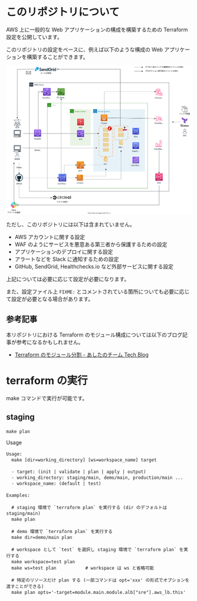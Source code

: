 # このリポジトリについて

AWS 上に一般的な Web アプリケーションの構成を構築するための Terraform 設定を公開しています。

このリポジトリの設定をベースに、例えば以下のような構成の Web アプリケーションを構築することができます。

![](./infrastructure_overview.drawio.svg)

ただし、このリポジトリには以下は含まれていません。

- AWS アカウントに関する設定
- WAF のようにサービスを悪意ある第三者から保護するための設定
- アプリケーションのデプロイに関する設定
- アラートなどを Slack に通知するための設定
- GitHub, SendGrid, Healthchecks.io など外部サービスに関する設定

上記については必要に応じて設定が必要になります。

また、設定ファイル上 `FIXME:` とコメントされている箇所についても必要に応じて設定が必要となる場合があります。

## 参考記事

本リポジトリにおける Terraform のモジュール構成については以下のブログ記事が参考になるかもしれません。

- [Terraform のモジュール分割 - あしたのチーム Tech Blog](https://engineer.ashita-team.com/entry/terraform_modules)

# terraform の実行

make コマンドで実行が可能です。

## staging

```
make plan
```

Usage

```
Usage:
  make [dir=working_directory] [ws=workspace_name] target

  - target: (init | validate | plan | apply | output)
  - working_directory: staging/main, demo/main, production/main ...
  - workspace_name: (default | test)

Examples:

  # staging 環境で `terraform plan` を実行する (dir のデフォルトは staging/main)
  make plan

  # demo 環境で `terraform plan` を実行する
  make dir=demo/main plan

  # workspace として `test` を選択し staging 環境で `terraform plan` を実行する
  make workspace=test plan
  make ws=test plan           # workspace は ws と省略可能

  # 特定のリソースだけ plan する (一部コマンドは opt='xxx' の形式でオプションを渡すことができる)
  make plan opts='-target=module.main.module.alb["sre"].aws_lb.this'
```
